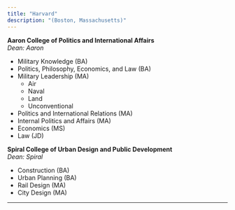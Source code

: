 ```yaml
---
title: "Harvard"
description: "(Boston, Massachusetts)"
---
```


**Aaron College of Politics and International Affairs**  
*Dean: Aaron*  
- Military Knowledge (BA)  
- Politics, Philosophy, Economics, and Law (BA)  
- Military Leadership (MA)  
  - Air  
  - Naval  
  - Land  
  - Unconventional  
- Politics and International Relations (MA)  
- Internal Politics and Affairs (MA)  
- Economics (MS)  
- Law (JD)  

**Spiral College of Urban Design and Public Development**  
*Dean: Spiral*  
- Construction (BA)  
- Urban Planning (BA)  
- Rail Design (MA)  
- City Design (MA)  

---
